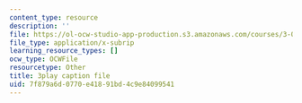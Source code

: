 ```yaml
---
content_type: resource
description: ''
file: https://ol-ocw-studio-app-production.s3.amazonaws.com/courses/3-091sc-introduction-to-solid-state-chemistry-fall-2010/7f879a6d0770e41891bd4c9e84099541_dbSKZx9sfsg.srt
file_type: application/x-subrip
learning_resource_types: []
ocw_type: OCWFile
resourcetype: Other
title: 3play caption file
uid: 7f879a6d-0770-e418-91bd-4c9e84099541
---
```


